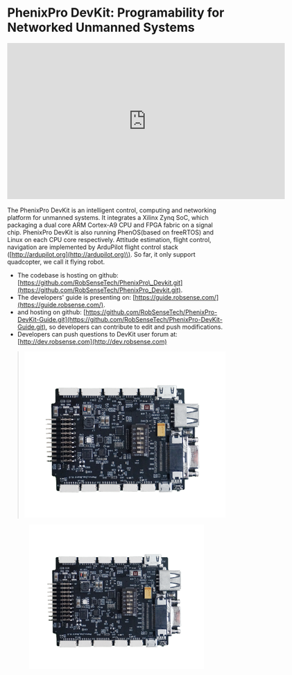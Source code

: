 # PhenixPro DevKit: Programability for Networked Unmanned Systems

<div align = center>
<iframe width="640" height="360" src="https://www.youtube.com/embed/xCQVF-IcDbg" frameborder="0" allowfullscreen></iframe>
</div>

The PhenixPro DevKit is an intelligent control, computing and networking platform for unmanned systems. It integrates a Xilinx Zynq SoC, which packaging a dual core ARM Cortex-A9 CPU and FPGA fabric on a signal chip. PhenixPro DevKit is also running PhenOS\(based on freeRTOS\) and Linux on each CPU core respectively. Attitude estimation, flight control, navigation are implemented by ArduPilot flight control stack \([http://ardupilot.org](http://ardupilot.org)\). So far, it only support quadcopter, we call it flying robot.

* The codebase is hosting on github: [https://github.com/RobSenseTech/PhenixPro\_Devkit.git](https://github.com/RobSenseTech/PhenixPro_Devkit.git).
* The developers' guide is presenting on: [https://guide.robsense.com/](https://guide.robsense.com/).
* and hosting on github: [https://github.com/RobSenseTech/PhenixPro-DevKit-Guide.git](https://github.com/RobSenseTech/PhenixPro-DevKit-Guide.git), so developers can contribute to edit and push modifications.
* Developers can push questions to DevKit user forum at: [http://dev.robsense.com](http://dev.robsense.com)

>![](images/mmexport14.png)

<div align = center>
<img src="images/mmexport14.png" width = "80%" />
</div>
